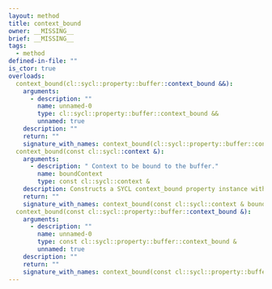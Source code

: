 ```yaml
---
layout: method
title: context_bound
owner: __MISSING__
brief: __MISSING__
tags:
  - method
defined-in-file: ""
is_ctor: true
overloads:
  context_bound(cl::sycl::property::buffer::context_bound &&):
    arguments:
      - description: ""
        name: unnamed-0
        type: cl::sycl::property::buffer::context_bound &&
        unnamed: true
    description: ""
    return: ""
    signature_with_names: context_bound(cl::sycl::property::buffer::context_bound &&)
  context_bound(const cl::sycl::context &):
    arguments:
      - description: " Context to be bound to the buffer."
        name: boundContext
        type: const cl::sycl::context &
    description: Constructs a SYCL context_bound property instance with a copy of a SYCL context.
    return: ""
    signature_with_names: context_bound(const cl::sycl::context & boundContext)
  context_bound(const cl::sycl::property::buffer::context_bound &):
    arguments:
      - description: ""
        name: unnamed-0
        type: const cl::sycl::property::buffer::context_bound &
        unnamed: true
    description: ""
    return: ""
    signature_with_names: context_bound(const cl::sycl::property::buffer::context_bound &)
---
```


